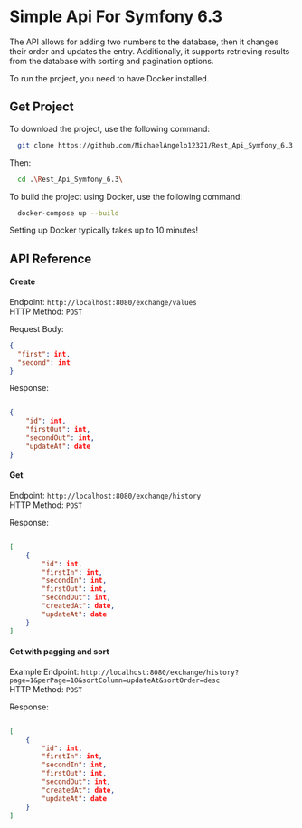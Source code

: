 
# Simple Api For Symfony 6.3

The API allows for adding two numbers to the database, then it changes their order and updates the entry. Additionally, it supports retrieving results from the database with sorting and pagination options.

To run the project, you need to have Docker installed.

## Get Project
To download the project, use the following command:
```bash
  git clone https://github.com/MichaelAngelo12321/Rest_Api_Symfony_6.3.git
```
Then:

```bash
  cd .\Rest_Api_Symfony_6.3\
  ```
To build the project using Docker, use the following command:
```bash
  docker-compose up --build
```
Setting up Docker typically takes up to 10 minutes!

## API Reference

#### Create

Endpoint: `http://localhost:8080/exchange/values` </br>
HTTP Method: `POST`

Request Body:
```json
{
  "first": int,
  "second": int
}
```

Response:
```json

{
    "id": int,
    "firstOut": int,
    "secondOut": int,
    "updateAt": date
}

```

#### Get

Endpoint: `http://localhost:8080/exchange/history` </br>
HTTP Method: `POST`

Response:
```json

[
    {
        "id": int,
        "firstIn": int,
        "secondIn": int,
        "firstOut": int,
        "secondOut": int,
        "createdAt": date,
        "updateAt": date
    }
]

```

#### Get with pagging and sort

Example Endpoint: `http://localhost:8080/exchange/history?page=1&perPage=10&sortColumn=updateAt&sortOrder=desc` </br>
HTTP Method: `POST`

Response:
```json

[
    {
        "id": int,
        "firstIn": int,
        "secondIn": int,
        "firstOut": int,
        "secondOut": int,
        "createdAt": date,
        "updateAt": date
    }
]

```

